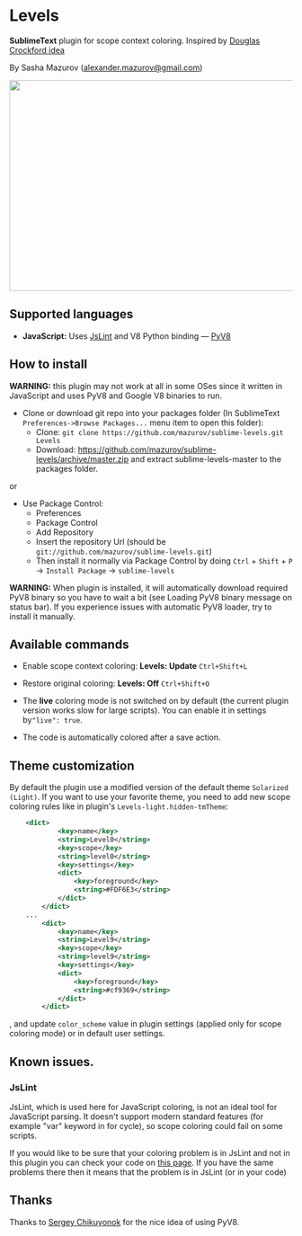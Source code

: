 # Levels

**SublimeText** plugin for scope context coloring.
Inspired by [Douglas Crockford idea](https://plus.google.com/u/0/113127438179392830442/posts/XjR4WmSDFAV)

By Sasha Mazurov (alexander.mazurov@gmail.com)

<img src="https://raw.github.com/mazurov/sublime-levels/master/examples/levels_demo.gif" width="600" height="375"/>

## Supported languages

* **JavaScript:** Uses [JsLint](https://github.com/douglascrockford/JSLint) and V8 Python binding  &mdash; [PyV8](https://github.com/emmetio/pyv8-binaries)

## How to install

**WARNING:** this plugin may not work at all in some OSes since it written in JavaScript and uses PyV8 and Google V8 binaries to run.



* Clone or download git repo into your packages folder (In SublimeText ```Preferences->Browse Packages...``` menu item to open this folder):
   - Clone: ```git clone https://github.com/mazurov/sublime-levels.git Levels```
   - Download: https://github.com/mazurov/sublime-levels/archive/master.zip and extract sublime-levels-master to the packages folder.

or

* Use Package Control:
    * Preferences
    * Package Control
    * Add Repository
    * Insert the repository Url (should be `git://github.com/mazurov/sublime-levels.git`)
    * Then install it normally via Package Control by doing `Ctrl` + `Shift` + `P` -> `Install Package` -> `sublime-levels`


**WARNING:** When plugin is installed, it will automatically download required PyV8 binary so you have to wait a bit (see Loading PyV8 binary message on status bar). If you experience issues with automatic PyV8 loader, try to install it manually.

## Available commands

* Enable scope context coloring: __Levels: Update__ ```Ctrl+Shift+L```
* Restore original coloring: __Levels: Off__ ```Ctrl+Shift+O```

* The **live** coloring mode  is not switched on by default (the current plugin version works slow for large scripts). You can enable it in settings  by```"live": true```.
* The code is automatically colored after a save action.




## Theme customization

By default the plugin use a modified version of the default theme ```Solarized (Light)```. If you want to use your favorite theme, you need to add new scope coloring rules like in plugin's ```Levels-light.hidden-tmTheme```:

```xml
    <dict>
            <key>name</key>
            <string>Level0</string>
            <key>scope</key>
            <string>level0</string>
            <key>settings</key>
            <dict>
                <key>foreground</key>
                <string>#FDF6E3</string>
            </dict>
        </dict>
    ...
        <dict>
            <key>name</key>
            <string>Level9</string>
            <key>scope</key>
            <string>level9</string>
            <key>settings</key>
            <dict>
                <key>foreground</key>
                <string>#cf9369</string>
            </dict>
        </dict>
```

, and update ```color_scheme``` value in plugin settings (applied only for
scope coloring mode) or in default user settings.


## Known issues.

### JsLint

JsLint, which is used here for JavaScript coloring, is not an ideal tool for
JavaScript parsing. It doesn't support modern standard features (for example
"var" keyword in for cycle), so scope coloring could fail on some scripts.

If you would like to be sure  that your coloring problem is in JsLint and not in
this plugin you can check your code on [this page](http://daniellmb.github.io/JavaScript-Scope-Context-Coloring/example/scope-coloring.html#fullmonad). If you have the same problems there then it means that the problem
is in JsLint (or in your code)

## Thanks

Thanks to [Sergey Chikuyonok](https://github.com/sergeche) for the nice
idea of using PyV8.
